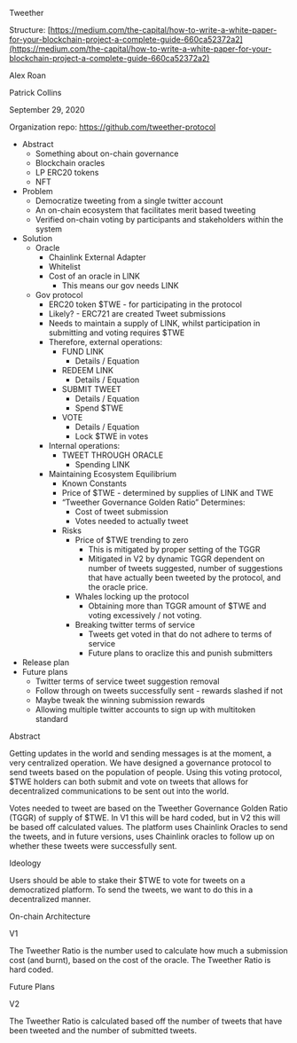 Tweether

Structure: [https://medium.com/the-capital/how-to-write-a-white-paper-for-your-blockchain-project-a-complete-guide-660ca52372a2](https://medium.com/the-capital/how-to-write-a-white-paper-for-your-blockchain-project-a-complete-guide-660ca52372a2)

Alex Roan

Patrick Collins

September 29, 2020

Organization repo: https://github.com/tweether-protocol

- Abstract
  - Something about on-chain governance
  - Blockchain oracles
  - LP ERC20 tokens
  - NFT
- Problem
  - Democratize tweeting from a single twitter account
  - An on-chain ecosystem that facilitates merit based tweeting
  - Verified on-chain voting by participants and stakeholders within the system
- Solution
  - Oracle
    - Chainlink External Adapter
    - Whitelist
    - Cost of an oracle in LINK
      - This means our gov needs LINK
  - Gov protocol
    - ERC20 token \$TWE - for participating in the protocol
    - Likely? - ERC721 are created Tweet submissions
    - Needs to maintain a supply of LINK, whilst participation in submitting and voting requires \$TWE
    - Therefore, external operations:
      - FUND LINK
        - Details / Equation
      - REDEEM LINK
        - Details / Equation
      - SUBMIT TWEET
        - Details / Equation
        - Spend \$TWE
      - VOTE
        - Details / Equation
        - Lock \$TWE in votes
    - Internal operations:
      - TWEET THROUGH ORACLE
        - Spending LINK
    - Maintaining Ecosystem Equilibrium
      - Known Constants
      - Price of \$TWE - determined by supplies of LINK and TWE
      - “Tweether Governance Golden Ratio” Determines:
        - Cost of tweet submission
        - Votes needed to actually tweet
      - Risks
        - Price of \$TWE trending to zero
          - This is mitigated by proper setting of the TGGR
          - Mitigated in V2 by dynamic TGGR dependent on number of tweets suggested, number of suggestions that have actually been tweeted by the protocol, and the oracle price.
        - Whales locking up the protocol
          - Obtaining more than TGGR amount of \$TWE and voting excessively / not voting.
        - Breaking twitter terms of service
          - Tweets get voted in that do not adhere to terms of service
          - Future plans to oraclize this and punish submitters
- Release plan
- Future plans
  - Twitter terms of service tweet suggestion removal
  - Follow through on tweets successfully sent - rewards slashed if not
  - Maybe tweak the winning submission rewards
  - Allowing multiple twitter accounts to sign up with multitoken standard

Abstract

Getting updates in the world and sending messages is at the moment, a very centralized operation. We have designed a governance protocol to send tweets based on the population of people. Using this voting protocol, \$TWE holders can both submit and vote on tweets that allows for decentralized communications to be sent out into the world.

Votes needed to tweet are based on the Tweether Governance Golden Ratio (TGGR) of supply of \$TWE. In V1 this will be hard coded, but in V2 this will be based off calculated values. The platform uses Chainlink Oracles to send the tweets, and in future versions, uses Chainlink oracles to follow up on whether these tweets were successfully sent.

Ideology

Users should be able to stake their \$TWE to vote for tweets on a democratized platform. To send the tweets, we want to do this in a decentralized manner.

On-chain Architecture

V1

The Tweether Ratio is the number used to calculate how much a submission cost (and burnt), based on the cost of the oracle. The Tweether Ratio is hard coded.

Future Plans

V2

The Tweether Ratio is calculated based off the number of tweets that have been tweeted and the number of submitted tweets.
